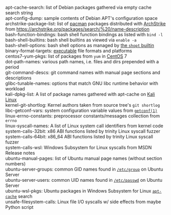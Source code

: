 apt-cache-search: list of Debian packages gathered via empty cache search string  
apt-config-dump: sample contents of Debian APT's configuration space  
archstrike-package-list: list of [pacman](https://www.archlinux.org/pacman/ "Pacman Home Page") packages distributed with [ArchStrike](https://archstrike.org) from <https://archstrike.org/packages/search/%20/name-description>  
bash-function-bindings: bash shell function bindings as listed with `bind -l`  
bash-shell-builtins: bash shell builtins as viewed via `enable -a`  
bash-shell-options: bash shell options as managed by [the `shopt` builtin](https://www.gnu.org/software/bash/manual/html_node/The-Shopt-Builtin.html "the shopt builtin")  
binary-format-targets: [executable](https://en.wikipedia.org/wiki/Executable) file formats and platforms  
centos7-yum-pkgs: list of packages from `yum` in [CentOS](https://www.centos.org/ "The CentOS Project") 7  
dot-path-names: various path names, i.e. files and dirs prepended with a period  
git-command-descs: git command names with manual page sections and descriptions  
glibc-tunable-names: options that match GNU libc runtime behavior with workload  
kali-dpkg-list: A list of package names gathered with apt-cache on [Kali Linux](https://www.kali.org)  
kernel-git-shortlog: Kernel authors taken from source tree's `git shortlog`   
libc-getconf-vars: system configuration variable values from [`getconf(1)`](https://linux.die.net/man/1/getconf "get configuration values")    
linux-errno-constants: preprocessor constants/messages collection from `errno`  
linux-syscall-names: A list of Linux system call identifiers from kernel code  
system-calls-32bit: x86 ABI functions listed by trinity Linux syscall fuzzer  
system-calls-64bit: x86_64 ABI functions listed by trinity Linux syscall fuzzer  
system-calls-wsl: Windows Subsystem for Linux syscalls from MSDN Release notes  
ubuntu-manual-pages: list of Ubuntu manual page names (without section numbers)  
ubuntu-server-groups: common GID names found in [`/etc/group`](http://manpages.ubuntu.com/manpages/man5/group.5.html "user group file") on Ubuntu Server  
ubuntu-server-users: common UID names found in [`/etc/passwd`](http://manpages.ubuntu.com/manpages/man5/passwd.5.html "the password file") on Ubuntu Server  
ubuntu-wsl-pkgs: Ubuntu packages in Windows Subsystem for Linux [`apt-cache`](https://debian-handbook.info/browse/stable/sect.apt-cache.html "The apt-cache Command") search   
unsafe-filesystem-calls: Linux file I/O syscalls w/ side effects from maybe Python script  
